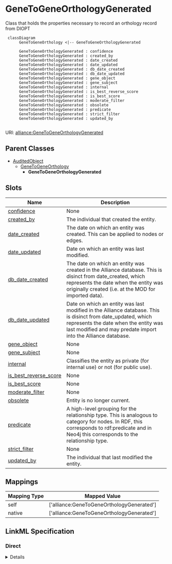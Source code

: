 # GeneToGeneOrthologyGenerated

Class that holds the properties necessary to record an orthology record from DIOPT


```mermaid
 classDiagram
      GeneToGeneOrthology <|-- GeneToGeneOrthologyGenerated
      
      GeneToGeneOrthologyGenerated : confidence
      GeneToGeneOrthologyGenerated : created_by
      GeneToGeneOrthologyGenerated : date_created
      GeneToGeneOrthologyGenerated : date_updated
      GeneToGeneOrthologyGenerated : db_date_created
      GeneToGeneOrthologyGenerated : db_date_updated
      GeneToGeneOrthologyGenerated : gene_object
      GeneToGeneOrthologyGenerated : gene_subject
      GeneToGeneOrthologyGenerated : internal
      GeneToGeneOrthologyGenerated : is_best_reverse_score
      GeneToGeneOrthologyGenerated : is_best_score
      GeneToGeneOrthologyGenerated : moderate_filter
      GeneToGeneOrthologyGenerated : obsolete
      GeneToGeneOrthologyGenerated : predicate
      GeneToGeneOrthologyGenerated : strict_filter
      GeneToGeneOrthologyGenerated : updated_by
      

```



URI: [alliance:GeneToGeneOrthologyGenerated](http://alliancegenome.org/GeneToGeneOrthologyGenerated)


## Parent Classes

* [AuditedObject](AuditedObject.md)
    * [GeneToGeneOrthology](GeneToGeneOrthology.md)
        * **GeneToGeneOrthologyGenerated**




<!-- no inheritance hierarchy -->


## Slots

| Name | Description  |
| ---  | ---  |
| [confidence](confidence.md) | None |
| [created_by](created_by.md) | The individual that created the entity. |
| [date_created](date_created.md) | The date on which an entity was created. This can be applied to nodes or edges. |
| [date_updated](date_updated.md) | Date on which an entity was last modified. |
| [db_date_created](db_date_created.md) | The date on which an entity was created in the Alliance database.  This is disinct from date_created, which represents the date when the entity was originally created (i.e. at the MOD for imported data). |
| [db_date_updated](db_date_updated.md) | Date on which an entity was last modified in the Alliance database.  This is disinct from date_updated, which represents the date when the entity was last modified and may predate import into the Alliance database. |
| [gene_object](gene_object.md) | None |
| [gene_subject](gene_subject.md) | None |
| [internal](internal.md) | Classifies the entity as private (for internal use) or not (for public use). |
| [is_best_reverse_score](is_best_reverse_score.md) | None |
| [is_best_score](is_best_score.md) | None |
| [moderate_filter](moderate_filter.md) | None |
| [obsolete](obsolete.md) | Entity is no longer current. |
| [predicate](predicate.md) | A high-level grouping for the relationship type. This is analogous to category for nodes. In RDF, this corresponds to rdf:predicate and in Neo4j this corresponds to the relationship type. |
| [strict_filter](strict_filter.md) | None |
| [updated_by](updated_by.md) | The individual that last modified the entity. |


## Mappings

| Mapping Type | Mapped Value |
| ---  | ---  |
| self | ['alliance:GeneToGeneOrthologyGenerated'] |
| native | ['alliance:GeneToGeneOrthologyGenerated'] |




## LinkML Specification

<!-- TODO: investigate https://stackoverflow.com/questions/37606292/how-to-create-tabbed-code-blocks-in-mkdocs-or-sphinx -->

### Direct

<details>
```yaml
name: GeneToGeneOrthologyGenerated
description: Class that holds the properties necessary to record an orthology record
  from DIOPT
from_schema: https://github.com/alliance-genome/agr_curation_schema/ontologyTerm
is_a: GeneToGeneOrthology
slots:
- is_best_score
- is_best_reverse_score
- confidence
- strict_filter
- moderate_filter

```
</details>

### Induced

<details>
```yaml
name: GeneToGeneOrthologyGenerated
description: Class that holds the properties necessary to record an orthology record
  from DIOPT
from_schema: https://github.com/alliance-genome/agr_curation_schema/ontologyTerm
is_a: GeneToGeneOrthology
attributes:
  is_best_score:
    name: is_best_score
    from_schema: https://github.com/alliance-genome/agr_curation_schema/ontologyTerm
    alias: is_best_score
    owner: GeneToGeneOrthologyGenerated
    domain_of:
    - GeneToGeneOrthologyGenerated
    range: string
  is_best_reverse_score:
    name: is_best_reverse_score
    from_schema: https://github.com/alliance-genome/agr_curation_schema/ontologyTerm
    alias: is_best_reverse_score
    owner: GeneToGeneOrthologyGenerated
    domain_of:
    - GeneToGeneOrthologyGenerated
    range: string
  confidence:
    name: confidence
    from_schema: https://github.com/alliance-genome/agr_curation_schema/ontologyTerm
    alias: confidence
    owner: GeneToGeneOrthologyGenerated
    domain_of:
    - GeneToGeneOrthologyGenerated
    range: string
  strict_filter:
    name: strict_filter
    from_schema: https://github.com/alliance-genome/agr_curation_schema/ontologyTerm
    alias: strict_filter
    owner: GeneToGeneOrthologyGenerated
    domain_of:
    - GeneToGeneOrthologyGenerated
    range: string
  moderate_filter:
    name: moderate_filter
    from_schema: https://github.com/alliance-genome/agr_curation_schema/ontologyTerm
    alias: moderate_filter
    owner: GeneToGeneOrthologyGenerated
    domain_of:
    - GeneToGeneOrthologyGenerated
    range: string
  gene_subject:
    name: gene_subject
    from_schema: https://github.com/alliance-genome/agr_curation_schema/ontologyTerm
    alias: gene_subject
    owner: GeneToGeneOrthologyGenerated
    domain_of:
    - GeneToGeneOrthology
    range: Gene
  predicate:
    name: predicate
    description: A high-level grouping for the relationship type. This is analogous
      to category for nodes. In RDF, this corresponds to rdf:predicate and in Neo4j
      this corresponds to the relationship type.
    from_schema: https://github.com/alliance-genome/agr_curation_schema/core.yaml
    exact_mappings:
    - biolink:predicate
    is_a: association_slot
    alias: predicate
    owner: GeneToGeneOrthologyGenerated
    domain_of:
    - Association
    - GeneToGeneOrthology
    range: string
    required: true
  gene_object:
    name: gene_object
    from_schema: https://github.com/alliance-genome/agr_curation_schema/ontologyTerm
    alias: gene_object
    owner: GeneToGeneOrthologyGenerated
    domain_of:
    - GeneToGeneOrthology
    range: Gene
  created_by:
    name: created_by
    description: The individual that created the entity.
    from_schema: https://github.com/alliance-genome/agr_curation_schema/core.yaml
    domain: AuditedObject
    multivalued: false
    alias: created_by
    owner: GeneToGeneOrthologyGenerated
    domain_of:
    - AuditedObject
    range: Person
  date_created:
    name: date_created
    description: The date on which an entity was created. This can be applied to nodes
      or edges.
    from_schema: https://github.com/alliance-genome/agr_curation_schema/core.yaml
    aliases:
    - creation_date
    exact_mappings:
    - dct:createdOn
    - WIKIDATA_PROPERTY:P577
    alias: date_created
    owner: GeneToGeneOrthologyGenerated
    domain_of:
    - AuditedObject
    - AuditedObjectDTO
    range: datetime
  updated_by:
    name: updated_by
    description: The individual that last modified the entity.
    from_schema: https://github.com/alliance-genome/agr_curation_schema/core.yaml
    domain: AuditedObject
    multivalued: false
    alias: updated_by
    owner: GeneToGeneOrthologyGenerated
    domain_of:
    - AuditedObject
    range: Person
  date_updated:
    name: date_updated
    description: Date on which an entity was last modified.
    from_schema: https://github.com/alliance-genome/agr_curation_schema/core.yaml
    aliases:
    - date_last_modified
    alias: date_updated
    owner: GeneToGeneOrthologyGenerated
    domain_of:
    - AuditedObject
    - AuditedObjectDTO
    range: datetime
  db_date_created:
    name: db_date_created
    description: The date on which an entity was created in the Alliance database.  This
      is disinct from date_created, which represents the date when the entity was
      originally created (i.e. at the MOD for imported data).
    from_schema: https://github.com/alliance-genome/agr_curation_schema/core.yaml
    alias: db_date_created
    owner: GeneToGeneOrthologyGenerated
    domain_of:
    - AuditedObject
    - AuditedObjectDTO
    range: datetime
  db_date_updated:
    name: db_date_updated
    description: Date on which an entity was last modified in the Alliance database.  This
      is disinct from date_updated, which represents the date when the entity was
      last modified and may predate import into the Alliance database.
    from_schema: https://github.com/alliance-genome/agr_curation_schema/core.yaml
    alias: db_date_updated
    owner: GeneToGeneOrthologyGenerated
    domain_of:
    - AuditedObject
    - AuditedObjectDTO
    range: datetime
  internal:
    name: internal
    description: Classifies the entity as private (for internal use) or not (for public
      use).
    notes:
    - Default value is true.
    from_schema: https://github.com/alliance-genome/agr_curation_schema/core.yaml
    alias: internal
    owner: GeneToGeneOrthologyGenerated
    domain_of:
    - AuditedObject
    - AuditedObjectDTO
    range: boolean
    required: true
  obsolete:
    name: obsolete
    description: Entity is no longer current.
    notes:
    - Obsolete entities are preserved in the database for posterity but should not
      be publicly displayed.
    from_schema: https://github.com/alliance-genome/agr_curation_schema/core.yaml
    alias: obsolete
    owner: GeneToGeneOrthologyGenerated
    domain_of:
    - AuditedObject
    - AuditedObjectDTO
    range: boolean

```
</details>